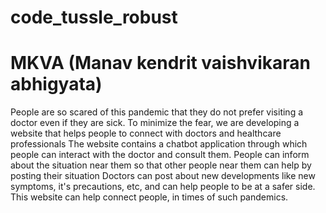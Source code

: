 # code_tussle_robust
# MKVA (Manav kendrit vaishvikaran abhigyata)
People are so scared of this pandemic that they do not prefer visiting a doctor even if they are sick.
To minimize the fear, we are developing a website that helps people to connect with doctors and healthcare professionals
The website contains a chatbot application through which people can interact with the doctor and consult them.
People can inform about the situation near them so that other people near them can help by posting their situation
Doctors can post about new developments like new symptoms, it's precautions, etc, and can help people to be at a safer side.
This website can help connect people, in times of such pandemics.

